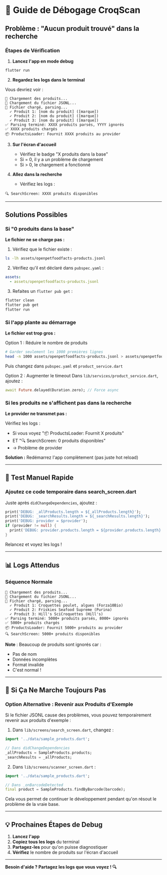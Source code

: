 # 🐛 Guide de Débogage CroqScan

## Problème : "Aucun produit trouvé" dans la recherche

### Étapes de Vérification

1. **Lancez l'app en mode debug**

```bash
flutter run
```

2. **Regardez les logs dans le terminal**

Vous devriez voir :

```
🔄 Chargement des produits...
📁 Chargement du fichier JSONL...
📄 Fichier chargé, parsing...
  ✓ Produit 1: [nom du produit] ([marque])
  ✓ Produit 2: [nom du produit] ([marque])
  ✓ Produit 3: [nom du produit] ([marque])
✅ Parsing terminé: XXXX produits parsés, YYYY ignorés
✅ XXXX produits chargés
📦 ProductsLoader: Fournit XXXX produits au provider
```

3. **Sur l'écran d'accueil**

   - Vérifiez le badge "X produits dans la base"
   - Si = 0, il y a un problème de chargement
   - Si > 0, le chargement a fonctionné

4. **Allez dans la recherche**
   - Vérifiez les logs :

```
🔍 SearchScreen: XXXX produits disponibles
```

---

## Solutions Possibles

### Si "0 produits dans la base"

**Le fichier ne se charge pas :**

1. Vérifiez que le fichier existe :

```bash
ls -lh assets/openpetfoodfacts-products.jsonl
```

2. Vérifiez qu'il est déclaré dans `pubspec.yaml` :

```yaml
assets:
  - assets/openpetfoodfacts-products.jsonl
```

3. Refaites un `flutter pub get` :

```bash
flutter clean
flutter pub get
flutter run
```

### Si l'app plante au démarrage

**Le fichier est trop gros :**

Option 1 : Réduire le nombre de produits

```bash
# Garder seulement les 1000 premières lignes
head -n 1000 assets/openpetfoodfacts-products.jsonl > assets/openpetfoodfacts-products-small.jsonl
```

Puis changez dans `pubspec.yaml` et `product_service.dart`

Option 2 : Augmenter le timeout
Dans `lib/services/product_service.dart`, ajoutez :

```dart
await Future.delayed(Duration.zero); // Force async
```

### Si les produits ne s'affichent pas dans la recherche

**Le provider ne transmet pas :**

Vérifiez les logs :

- Si vous voyez "📦 ProductsLoader: Fournit X produits"
- ET "🔍 SearchScreen: 0 produits disponibles"
- → Problème de provider

**Solution :**
Redémarrez l'app complètement (pas juste hot reload)

---

## 🧪 Test Manuel Rapide

### Ajoutez ce code temporaire dans search_screen.dart

Juste après `didChangeDependencies`, ajoutez :

```dart
print('DEBUG: _allProducts.length = ${_allProducts.length}');
print('DEBUG: _searchResults.length = ${_searchResults.length}');
print('DEBUG: provider = $provider');
if (provider != null) {
  print('DEBUG: provider.products.length = ${provider.products.length}');
}
```

Relancez et voyez les logs !

---

## 📊 Logs Attendus

### Séquence Normale

```
🔄 Chargement des produits...
📁 Chargement du fichier JSONL...
📄 Fichier chargé, parsing...
  ✓ Produit 1: Croquettes poulet, algues (Forza10Bio)
  ✓ Produit 2: Friskies Seafood Supreme (Purina)
  ✓ Produit 3: Hill's SciCroquettes (Hill's)
✅ Parsing terminé: 5000+ produits parsés, 8000+ ignorés
✅ 5000+ produits chargés
📦 ProductsLoader: Fournit 5000+ produits au provider
🔍 SearchScreen: 5000+ produits disponibles
```

**Note** : Beaucoup de produits sont ignorés car :

- Pas de nom
- Données incomplètes
- Format invalide
- C'est normal !

---

## 🔧 Si Ça Ne Marche Toujours Pas

### Option Alternative : Revenir aux Produits d'Exemple

Si le fichier JSONL cause des problèmes, vous pouvez temporairement revenir aux produits d'exemple :

1. Dans `lib/screens/search_screen.dart`, changez :

```dart
import '../data/sample_products.dart';

// Dans didChangeDependencies
_allProducts = SampleProducts.products;
_searchResults = _allProducts;
```

2. Dans `lib/screens/scanner_screen.dart` :

```dart
import '../data/sample_products.dart';

// Dans _onBarcodeDetected
final product = SampleProducts.findByBarcode(barcode);
```

Cela vous permet de continuer le développement pendant qu'on résout le problème de la vraie base.

---

## 💡 Prochaines Étapes de Debug

1. **Lancez l'app**
2. **Copiez tous les logs** du terminal
3. **Partagez-les** pour qu'on puisse diagnostiquer
4. **Vérifiez** le nombre de produits sur l'écran d'accueil

---

**Besoin d'aide ? Partagez les logs que vous voyez ! 🔍**
